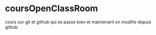 # coursOpenClassRoom
cours sur git et github qui se passe bien
et maintenant on modifie depuis github
